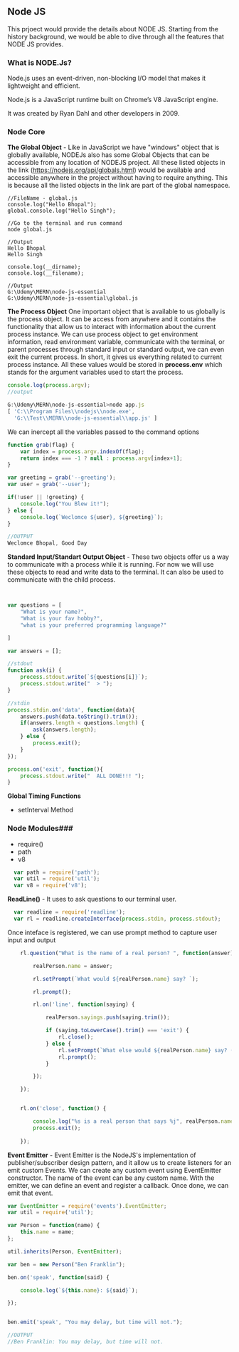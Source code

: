 


## Node JS 
This prjoect would provide the details about NODE JS. Starting from the history background, we would be able to dive through all the features that NODE JS provides.



### What is NODE.Js?

Node.js uses an event-driven, non-blocking I/O model that makes it lightweight and efficient.

Node.js is a JavaScript runtime built on Chrome’s V8 JavaScript engine.

It was created by Ryan Dahl and other developers in 2009.



### Node Core ###

**The Global Object** - Like in JavaScript we have "windows" object that is globally available, NODEJs also 
has some Global Objects that can be accessible from any location of NODEJS project. All these listed objects in the link (https://nodejs.org/api/globals.html) would be available and accessible anywhere in the project without having to require anything. This is because all the listed objects in the link are part of the global namespace.

```
//FileName - global.js
console.log("Hello Bhopal");
global.console.log("Hello Singh");

//Go to the terminal and run command
node global.js

//Output
Hello Bhopal
Hello Singh

console.log(__dirname);
console.log(__filename);

//Output
G:\Udemy\MERN\node-js-essential
G:\Udemy\MERN\node-js-essential\global.js

```


**The Process Object**
One important object that is available to us globally is the process object. It can be access from anywhere and it contains the functionality that allow us to interact with information about the current process instance. We can use process object to get environment information, read environment variable, communicate with the terminal, or parent processes through standard input or standard output, we can even exit the current process. In short, it gives us everything related to current process instance. All these values would be stored in **process.env** which stands for the argument variables used to start the process.

```js
console.log(process.argv);
//output

G:\Udemy\MERN\node-js-essential>node app.js
[ 'C:\\Program Files\\nodejs\\node.exe',
  'G:\\Test\\MERN\\node-js-essential\\app.js' ]

```

We can inercept all the variables passed to the command options

```js
function grab(flag) {
    var index = process.argv.indexOf(flag);
    return index === -1 ? null : process.argv[index+1];
}

var greeting = grab('--greeting');
var user = grab('--user');

if(!user || !greeting) {
    console.log("You Blew it!");
} else {
    console.log(`Weclomce ${user}, ${greeting}`);
}

//OUTPUT
Weclomce Bhopal, Good Day
```


**Standard Input/Standart Output Object** - These two objects offer us a way to communicate with a process
while it is running. For now we will use these objects to read and write data to the terminal. It can also 
be used to communicate with the child process.

```js


var questions = [
    "What is your name?",
    "What is your fav hobby?",
    "what is your preferred programming language?"

]

var answers = [];

//stdout
function ask(i) {
    process.stdout.write(`${questions[i]}`);
    process.stdout.write("  > ");
}

//stdin
process.stdin.on('data', function(data){
    answers.push(data.toString().trim());
    if(answers.length < questions.length) {
        ask(answers.length);
    } else {
        process.exit();
    }
});

process.on('exit', function(){
    process.stdout.write("  ALL DONE!!! ");
}

```


**Global Timing Functions**
 - setInterval Method




 ### Node Modules###
  - require()
  - path
  - v8

  ```js
    var path = require('path');
    var util = require('util');
    var v8 = require('v8');
  ```

  **ReadLine()** - It uses to ask questions to our terminal user.

  ```js
    var readline = require('readline');
    var rl = readline.createInterface(process.stdin, process.stdout);
```
Once inteface is registered, we can use prompt method to capture user input and output

```js
    rl.question("What is the name of a real person? ", function(answer) {

        realPerson.name = answer;

        rl.setPrompt(`What would ${realPerson.name} say? `);

        rl.prompt();

        rl.on('line', function(saying) {

            realPerson.sayings.push(saying.trim());

            if (saying.toLowerCase().trim() === 'exit') {
                rl.close();
            } else {
                rl.setPrompt(`What else would ${realPerson.name} say? ('exit' to leave) `);
                rl.prompt();
            }

        });

    });


    rl.on('close', function() {

        console.log("%s is a real person that says %j", realPerson.name, realPerson.sayings);
        process.exit();
        
    });
```


**Event Emitter** - Event Emitter is the NodeJS's implementation of publisher/subscriber design pattern, and it allow us to create listeners for an emit custom Events. We can create any custom event using EventEmitter 
constructor. The name of the event can be any custom name. With the emitter, we can define an event and register a callback. Once done, we can emit that event.

```js
var EventEmitter = require('events').EventEmitter;
var util = require('util');

var Person = function(name) {
	this.name = name;
};

util.inherits(Person, EventEmitter);

var ben = new Person("Ben Franklin");

ben.on('speak', function(said) {

	console.log(`${this.name}: ${said}`);

});


ben.emit('speak', "You may delay, but time will not.");

//OUTPUT
//Ben Franklin: You may delay, but time will not.
```